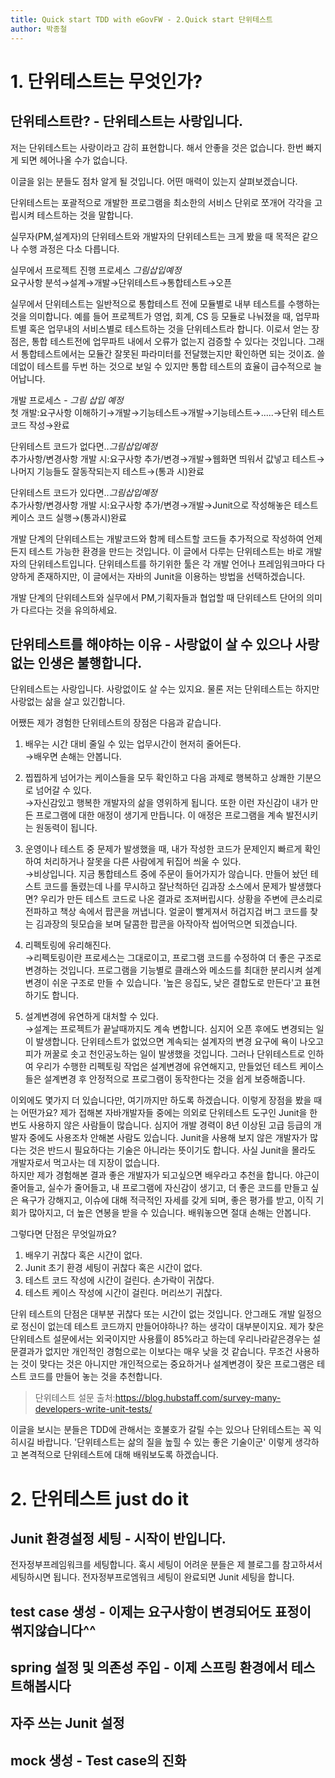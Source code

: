 ```yaml
---
title: Quick start TDD with eGovFW - 2.Quick start 단위테스트
author: 박종철
--- 
```


# 1. 단위테스트는 무엇인가?

## 단위테스트란? - 단위테스트는 사랑입니다.
저는 단위테스트는 사랑이라고 감히 표현합니다. 해서 안좋을 것은 없습니다. 한번 빠지게 되면 헤어나올 수가 없습니다.

이글을 읽는 분들도 점차 알게 될 것입니다. 어떤 매력이 있는지 살펴보겠습니다.

단위테스트는 포괄적으로 개발한 프로그램을 최소한의 서비스 단위로 쪼개어 각각을 고립시켜 테스트하는 것을 말합니다. 

실무자(PM,설계자)의 단위테스트와 개발자의 단위테스트는 크게 봤을 때 목적은 같으나 수행 과정은 다소 다릅니다.

실무에서 프로젝트 진행 프로세스 *그림삽입예정*  
요구사항 분석→설계→개발→단위테스트→통합테스트→오픈  

실무에서 단위테스트는 일반적으로 통합테스트 전에 모듈별로 내부 테스트를 수행하는 것을 의미합니다. 예를 들어 프로젝트가 영업, 회계, CS 등 모듈로 나눠졌을 때, 업무파트별 혹은 업무내의 서비스별로 테스트하는 것을 단위테스트라 합니다.
이로서 얻는 장점은, 통합 테스트전에 업무파트 내에서 오류가 없는지 검증할 수 있다는 것입니다. 그래서 통합테스트에서는 모듈간 잘못된 파라미터를 전달했는지만 확인하면 되는 것이죠. 쓸데없이 테스트를 두번 하는 것으로 보일 수 있지만 통합 테스트의 효율이 급수적으로 늘어납니다.

개발 프로세스 - *그림 삽입 예정*  
첫 개발:요구사항 이해하기→개발→기능테스트→개발→기능테스트→.....→단위 테스트코드 작성→완료  

단위테스트 코드가 없다면..*그림삽입예정*  
추가사항/변경사항 개발 시:요구사항 추가/변경→개발→웹화면 띄워서 값넣고 테스트→나머지 기능들도 잘동작되는지 테스트→(통과 시)완료  

단위테스트 코드가 있다면..*그림삽입예정*  
추가사항/변경사항 개발 시:요구사항 추가/변경→개발→Junit으로 작성해놓은 테스트 케이스 코드 실행→(통과시)완료  

개발 단계의 단위테스트는 개발코드와 함께 테스트할 코드들 추가적으로 작성하여 언제든지 테스트 가능한 환경을 만드는 것입니다. 이 글에서 다루는 단위테스트는 바로 개발자의 단위테스트입니다. 단위테스트를 하기위한 툴은 각 개발 언어나 프레임워크마다 다양하게 존재하지만, 이 글에서는 자바의 Junit을 이용하는 방법을 선택하겠습니다.

개발 단계의 단위테스트와 실무에서 PM,기획자들과 협업할 때 단위테스트 단어의 의미가 다르다는 것을 유의하세요.

## 단위테스트를 해야하는 이유 - 사랑없이 살 수 있으나 사랑없는 인생은 불행합니다.
단위테스트는 사랑입니다. 사랑없이도 살 수는 있지요. 물론 저는 단위테스트는 하지만 사랑없는 삶을 살고 있긴합니다.

어쨌든 제가 경험한 단위테스트의 장점은 다음과 같습니다.
1. 배우는 시간 대비 줄일 수 있는 업무시간이 현저히 줄어든다.  
→배우면 손해는 안봅니다.

2. 찝찝하게 넘어가는 케이스들을 모두 확인하고 다음 과제로 행복하고 상쾌한 기분으로 넘어갈 수 있다.  
→자신감있고 행복한 개발자의 삶을 영위하게 됩니다. 또한 이런 자신감이 내가 만든 프로그램에 대한 애정이 생기게 만듭니다. 이 애정은 프로그램을 계속 발전시키는 원동력이 됩니다.

3. 운영이나 테스트 중 문제가 발생했을 때, 내가 작성한 코드가 문제인지 빠르게 확인하여 처리하거나 잘못을 다른 사람에게 뒤집어 씌울 수 있다.  
→비상입니다. 지금 통합테스트 중에 주문이 들어가지가 않습니다. 만들어 놨던 테스트 코드를 돌렸는데 나를 무시하고 잘난척하던 김과장 소스에서 문제가 발생했다면? 우리가 만든 테스트 코드로 나온 결과로 조져버립시다. 상황을 주변에 큰소리로 전파하고 책상 속에서 팝콘을 꺼냅니다. 얼굴이 빨게져서 허겁지겁 버그 코드를 찾는 김과장의 뒷모습을 보며 달콤한 팝콘을 아작아작 씹어먹으면 되겠습니다.

4. 리펙토링에 유리해진다.  
→리펙토링이란 프로세스는 그대로이고, 프로그램 코드를 수정하여 더 좋은 구조로 변경하는 것입니다. 프로그램을 기능별로 클래스와 메소드를 최대한 분리시켜 설계변경이 쉬운 구조로 만들 수 있습니다. '높은 응집도, 낮은 결합도로 만든다'고 표현하기도 합니다.

5. 설계변경에 유연하게 대처할 수 있다.  
→설계는 프로젝트가 끝날때까지도 계속 변합니다. 심지어 오픈 후에도 변경되는 일이 발생합니다. 단위테스트가 없었으면 계속되는 설계자의 변경 요구에 욕이 나오고 피가 꺼꿀로 솟고 천인공노하는 일이 발생했을 것입니다. 그러나 단위테스트로 인하여 우리가 수행한 리펙토링 작업은 설계변경에 유연해지고, 만들었던 테스트 케이스들은 설계변경 후 안정적으로 프로그램이 동작한다는 것을 쉽게 보증해줍니다.

이외에도 몇가지 더 있습니다만, 여기까지만 하도록 하겠습니다. 이렇게 장점을 봤을 때는 어떤가요?
제가 접해본 자바개발자들 중에는 의외로 단위테스트 도구인 Junit을 한번도 사용하지 않은 사람들이 많습니다. 심지어 개발 경력이 8년 이상된 고급 등급의 개발자 중에도 사용조차 안해본 사람도 있습니다. Junit을 사용해 보지 않은 개발자가 많다는 것은 반드시 필요하다는 기술은 아니라는 뜻이기도 합니다. 사실 Junit을 몰라도 개발자로서 먹고사는 데 지장이 없습니다.  
하지만 제가 경험해본 결과 좋은 개발자가 되고싶으면 배우라고 추천을 합니다. 야근이 줄어들고, 실수가 줄어들고, 내 프로그램에 자신감이 생기고, 더 좋은 코드를 만들고 싶은 욕구가 강해지고, 이슈에 대해 적극적인 자세를 갖게 되며, 좋은 평가를 받고, 이직 기회가 많아지고, 더 높은 연봉을 받을 수 있습니다. 배워놓으면 절대 손해는 안봅니다. 

그렇다면 단점은 무엇일까요?  
1. 배우기 귀찮다 혹은 시간이 없다.
2. Junit 초기 환경 세팅이 귀찮다 혹은 시간이 없다.
3. 테스트 코드 작성에 시간이 걸린다. 손가락이 귀찮다.
4. 테스트 케이스 작성에 시간이 걸린다. 머리쓰기 귀찮다.  
  
단위 테스트의 단점은 대부분 귀찮다 또는 시간이 없는 것입니다. 안그래도 개발 일정으로 정신이 없는데 테스트 코드까지 만들어야하나? 하는 생각이 대부분이지요. 제가 찾은 단위테스트 설문에서는 외국이지만 사용률이 85%라고 하는데 우리나라같은경우는 설문결과가 없지만 개인적인 경험으로는 이보다는 매우 낮을 것 같습니다. 무조건 사용하는 것이 맞다는 것은 아니지만 개인적으로는 중요하거나 설계변경이 잦은 프로그램은 테스트 코드를 만들어 놓는 것을 추천합니다.  
> 단위테스트 설문 출처:https://blog.hubstaff.com/survey-many-developers-write-unit-tests/

이글을 보시는 분들은 TDD에 관해서는 호불호가 갈릴 수는 있으나 단위테스트는 꼭 익히시길 바랍니다. '단위테스트는 삶의 질을 높힐 수 있는 좋은 기술이군' 이렇게 생각하고 본격적으로 단위테스트에 대해 배워보도록 하겠습니다.

# 2. 단위테스트 just do it
## Junit 환경설정 세팅 - 시작이 반입니다.
전자정부프레임워크를 세팅합니다. 혹시 세팅이 어려운 분들은 제 블로그를 참고하셔서 세팅하시면 됩니다.
전자정부프로엠워크 세팅이 완료되면 Junit 세팅을 합니다.

## test case 생성 - 이제는 요구사항이 변경되어도 표정이 썪지않습니다^^

## spring 설정 및 의존성 주입 - 이제 스프링 환경에서 테스트해봅시다

## 자주 쓰는 Junit 설정

## mock 생성 - Test case의 진화

